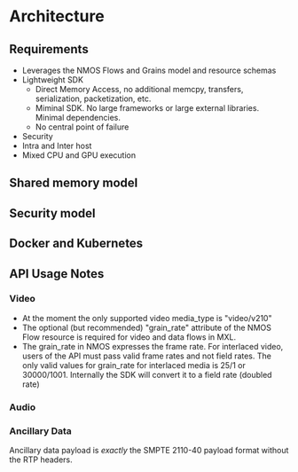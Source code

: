 # Architecture

## Requirements

- Leverages the NMOS Flows and Grains model and resource schemas
- Lightweight SDK
  - Direct Memory Access, no additional memcpy, transfers, serialization, packetization, etc.
  - Miminal SDK. No large frameworks or large external libraries. Minimal dependencies.
  - No central point of failure
- Security
- Intra and Inter host
- Mixed CPU and GPU execution

## Shared memory model

## Security model

## Docker and Kubernetes

## API Usage Notes

### Video

- At the moment the only supported video media_type is "video/v210"
- The optional (but recommended) "grain_rate" attribute of the NMOS Flow resource is required for video and data flows in MXL.
- The grain_rate in NMOS expresses the frame rate. For interlaced video, users of the API must pass valid frame rates and not field rates. The only valid values for grain_rate for interlaced media is 25/1 or 30000/1001. Internally the SDK will convert it to a field rate (doubled rate)

### Audio

### Ancillary Data

Ancillary data payload is _exactly_ the SMPTE 2110-40 payload format without the RTP headers.
